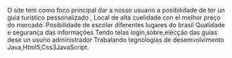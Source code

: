 O site tem como foco principal  dar a nosso usuario a posibilidade de ter un guia turistico pessonalizado , Local de alta cuelidade con el melhor preço do mercado.
Posibilidade de escoler diferentes lugares do brasil
Qualidade e segurança das informações 
Tendo telas login,sobre,elecção das guias  dese un usurio administrador 
Trabalando tegnologias de desemvolvimento Java,Html5,Css3JavaScript.
